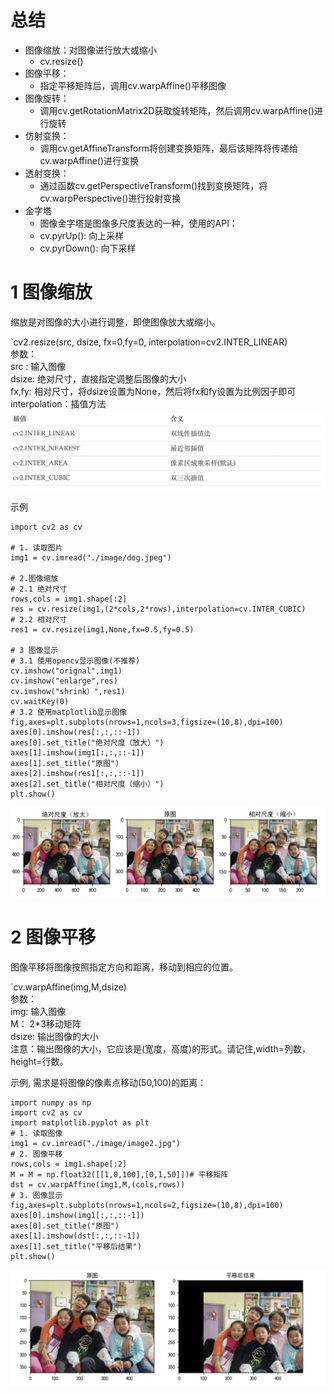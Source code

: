 # 总结
- 图像缩放：对图像进行放大或缩小
	- cv.resize()
- 图像平移：
	- 指定平移矩阵后，调用cv.warpAffine()平移图像
- 图像旋转：
	- 调用cv.getRotationMatrix2D获取旋转矩阵，然后调用cv.warpAffine()进行旋转
- 仿射变换：
	- 调用cv.getAffineTransform将创建变换矩阵，最后该矩阵将传递给cv.warpAffine()进行变换
- 透射变换：
	- 通过函数cv.getPerspectiveTransform()找到变换矩阵，将cv.warpPerspective()进行投射变换
- 金字塔
	- 图像金字塔是图像多尺度表达的一种，使用的API：
	- cv.pyrUp(): 向上采样
	- cv.pyrDown(): 向下采样

# 1 图像缩放
缩放是对图像的大小进行调整，即使图像放大或缩小。  

`cv2.resize(src, dsize, fx=0,fy=0, interpolation=cv2.INTER_LINEAR)  
参数：  
src : 输入图像  
dsize: 绝对尺寸，直接指定调整后图像的大小   
fx,fy: 相对尺寸，将dsize设置为None，然后将fx和fy设置为比例因子即可  
interpolation：插值方法  
![](../photo/Pasted%20image%2020240119115932.png)

示例
```
import cv2 as cv

# 1. 读取图片
img1 = cv.imread("./image/dog.jpeg")

# 2.图像缩放
# 2.1 绝对尺寸
rows,cols = img1.shape[:2]
res = cv.resize(img1,(2*cols,2*rows),interpolation=cv.INTER_CUBIC)
# 2.2 相对尺寸
res1 = cv.resize(img1,None,fx=0.5,fy=0.5)

# 3 图像显示
# 3.1 使用opencv显示图像(不推荐)
cv.imshow("orignal",img1)
cv.imshow("enlarge",res)
cv.imshow("shrink）",res1)
cv.waitKey(0)
# 3.2 使用matplotlib显示图像
fig,axes=plt.subplots(nrows=1,ncols=3,figsize=(10,8),dpi=100)
axes[0].imshow(res[:,:,::-1])
axes[0].set_title("绝对尺度（放大）")
axes[1].imshow(img1[:,:,::-1])
axes[1].set_title("原图")
axes[2].imshow(res1[:,:,::-1])
axes[2].set_title("相对尺度（缩小）")
plt.show()
```
![](../photo/Pasted%20image%2020240119120235.png)    
# 2 图像平移    
图像平移将图像按照指定方向和距离，移动到相应的位置。    

`cv.warpAffine(img,M,dsize)    
参数：    
img: 输入图像    
M： 2*3移动矩阵      
dsize: 输出图像的大小    
注意：输出图像的大小，它应该是(宽度，高度)的形式。请记住,width=列数，height=行数。  
  
示例, 需求是将图像的像素点移动(50,100)的距离：    
```
import numpy as np    
import cv2 as cv    
import matplotlib.pyplot as plt    
# 1. 读取图像    
img1 = cv.imread("./image/image2.jpg")    
# 2. 图像平移    
rows,cols = img1.shape[:2]    
M = M = np.float32([[1,0,100],[0,1,50]])# 平移矩阵    
dst = cv.warpAffine(img1,M,(cols,rows))    
# 3. 图像显示    
fig,axes=plt.subplots(nrows=1,ncols=2,figsize=(10,8),dpi=100)    
axes[0].imshow(img1[:,:,::-1])    
axes[0].set_title("原图")    
axes[1].imshow(dst[:,:,::-1])    
axes[1].set_title("平移后结果")    
plt.show()    
```
![](../photo/Pasted%20image%2020240119120722.png)